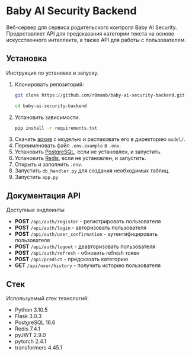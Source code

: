 # Baby AI Security Backend
Веб-сервер для сервиса родительского контроля Baby AI Security. Предоставляет API для предсказания категории текста на основе искусственного интеллекта, а также API для работы с пользователем.
## Установка
Инструкция по установке и запуску.
1. Клонировать репозиторий:
    ```bash
    git clone https://github.com/r0manb/baby-ai-security-backend.git

    cd baby-ai-security-backend
    ```
2. Установить зависимости:
    ```Bash
    pip install -r requirements.txt
    ```
3. Скачать [архив](https://drive.google.com/file/d/1574SL22ZYm-MZ7Sa9WS9KmhA2FMvZZEY/view?usp=sharing) с моделью и распаковать его в директорию `model/`.
4. Переименовать файл `.env.example` в `.env`.
5. Установить [PostgreSQL](https://www.enterprisedb.com/downloads/postgres-postgresql-downloads), если не установлен, и запустить.
6. Установить [Redis](https://redis.io/downloads/), если не установлен, и запустить.
7. Открыть и заполнить `.env`.
8. Запустить `db_handler.py` для создания необходимых таблиц.
9. Запустить `app.py` 
## Документация API
Доступные эндпоинты:
- **POST** `/api/auth/register` - регистрировать пользователя
- **POST** `/api/auth/login` - авторизовать пользователя
- **POST** `/api/auth/user_confirmation` - аутентифицировать пользователя
- **POST** `/api/auth/logout` - деавторизовать пользователя
- **POST** `/api/auth/refresh` - обновить refresh токен
- **POST** `/api/predict` - предсказать категорию
- **GET** `/api/user/history` - получить историю пользователя

## Стек
Используемый стек технологий:
- Python 3.10.5
- Flask 3.0.3
- PostgreSQL 16.6
- Redis 7.4.1
- pyJWT 2.9.0
- pytorch 2.4.1
- transformers 4.45.1